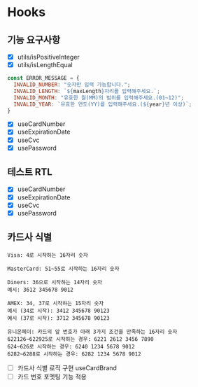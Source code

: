 # Hooks

## 기능 요구사항

- [x] utils/isPositiveInteger
- [x] utils/isLengthEqual

```javascript
const ERROR_MESSAGE = {
  INVALID_NUMBER: "숫자만 입력 가능합니다.";
  INVALID_LENGTH: `${maxLength}자리를 입력해주세요.`;
  INVALID_MONTH: "유효한 월(MM)의 범위를 입력해주세요.(01~12)";
  INVALID_YEAR: `유효한 연도(YY)를 입력해주세요.(${year}년 이상)`;
}
```

- [x] useCardNumber
- [x] useExpirationDate
- [x] useCvc
- [x] usePassword

## 테스트 RTL

- [x] useCardNumber
- [x] useExpirationDate
- [x] useCvc
- [x] usePassword

## 카드사 식별

```
Visa: 4로 시작하는 16자리 숫자

MasterCard: 51~55로 시작하는 16자리 숫자

Diners: 36으로 시작하는 14자리 숫자
예시: 3612 345678 9012

AMEX: 34, 37로 시작하는 15자리 숫자
예시 (34로 시작): 3412 345678 90123
예시 (37로 시작): 3712 345678 90123

유니온페이: 카드의 앞 번호가 아래 3가지 조건을 만족하는 16자리 숫자
622126~622925로 시작하는 경우: 6221 2612 3456 7890
624~626로 시작하는 경우: 6240 1234 5678 9012
6282~6288로 시작하는 경우: 6282 1234 5678 9012
```

- [ ] 카드사 식별 로직 구현 useCardBrand
- [ ] 카드 번호 포멧팅 기능 적용
